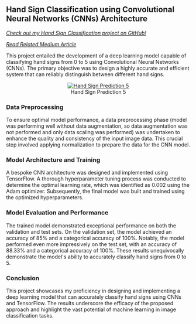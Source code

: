 ## Hand Sign Classification using Convolutional Neural Networks (CNNs) Architecture

<em><a href="https://github.com/PranayJagtap06/ML_Projects/tree/main/Hand_Signs_Classification" target="_blank" rel="noopener noreferrer">Check out my Hand Sign Classification project on GitHub!</a></em>

<em><a href="https://python.plainenglish.io/decoding-hand-signs-a-step-by-step-guide-to-building-a-0-to-5-classifier-using-cnn-and-tensorflow-8b87db221e5e" target="_blank" rel="noopener noreferrer">Read Related Medium Article</a></em>

This project entailed the development of a deep learning model capable of classifying hand signs from 0 to 5 using Convolutional Neural Networks (CNNs). The primary objective was to design a highly accurate and efficient system that can reliably distinguish between different hand signs.

<div align="center">
    <figure>
        <a href="https://pranayjml.odoo.com/web/image/260-729d94da/prediction_5.jpg?access_token=d64993bb-f51b-452b-8113-f236a2b04aef">
            <img class="mk-img" src="https://pranayjml.odoo.com/web/image/260-729d94da/prediction_5.jpg?access_token=d64993bb-f51b-452b-8113-f236a2b04aef" alt="Hand Sign Prediction 5">
        </a>
        <figcaption>Hand Sign Prediction 5</figcaption>
    </figure>
</div>

### Data Preprocessing

To ensure optimal model performance, a data preprocessing phase (model was performing well without data augmentation, so data augmentation was not performed and only data scaling was performed) was undertaken to enhance the quality and consistency of the input image data. This crucial step involved applying normalization to prepare the data for the CNN model.

### Model Architecture and Training

A bespoke CNN architecture was designed and implemented using TensorFlow. A thorough hyperparameter tuning process was conducted to determine the optimal learning rate, which was identified as 0.002 using the Adam optimizer. Subsequently, the final model was built and trained using the optimized hyperparameters.

### Model Evaluation and Performance

The trained model demonstrated exceptional performance on both the validation and test sets. On the validation set, the model achieved an accuracy of 85% and a categorical accuracy of 100%. Notably, the model performed even more impressively on the test set, with an accuracy of 88.33% and a categorical accuracy of 100%. These results unequivocally demonstrate the model's ability to accurately classify hand signs from 0 to 5.

### Conclusion

This project showcases my proficiency in designing and implementing a deep learning model that can accurately classify hand signs using CNNs and TensorFlow. The results underscore the efficacy of the proposed approach and highlight the vast potential of machine learning in image classification tasks.